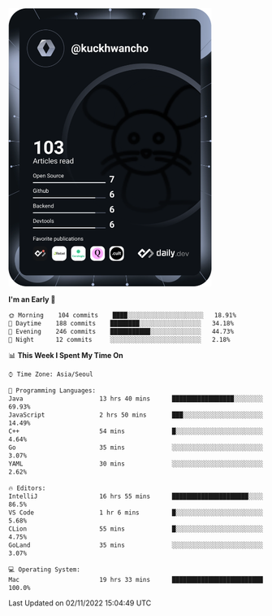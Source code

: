 <a href="https://app.daily.dev/kuckhwancho"><img src="https://github.com/kuckjwi0928/kuckjwi0928/blob/master/devcard.svg" width="400" alt="Kuckjwi Devcard"/></a>

<!--START_SECTION:waka-->
**I'm an Early 🐤** 

```text
🌞 Morning    104 commits    ████░░░░░░░░░░░░░░░░░░░░░   18.91% 
🌆 Daytime    188 commits    ████████░░░░░░░░░░░░░░░░░   34.18% 
🌃 Evening    246 commits    ███████████░░░░░░░░░░░░░░   44.73% 
🌙 Night      12 commits     ░░░░░░░░░░░░░░░░░░░░░░░░░   2.18%

```


📊 **This Week I Spent My Time On** 

```text
⌚︎ Time Zone: Asia/Seoul

💬 Programming Languages: 
Java                     13 hrs 40 mins      █████████████████░░░░░░░░   69.93% 
JavaScript               2 hrs 50 mins       ███░░░░░░░░░░░░░░░░░░░░░░   14.49% 
C++                      54 mins             █░░░░░░░░░░░░░░░░░░░░░░░░   4.64% 
Go                       35 mins             ░░░░░░░░░░░░░░░░░░░░░░░░░   3.07% 
YAML                     30 mins             ░░░░░░░░░░░░░░░░░░░░░░░░░   2.62%

🔥 Editors: 
IntelliJ                 16 hrs 55 mins      █████████████████████░░░░   86.5% 
VS Code                  1 hr 6 mins         █░░░░░░░░░░░░░░░░░░░░░░░░   5.68% 
CLion                    55 mins             █░░░░░░░░░░░░░░░░░░░░░░░░   4.75% 
GoLand                   35 mins             ░░░░░░░░░░░░░░░░░░░░░░░░░   3.07%

💻 Operating System: 
Mac                      19 hrs 33 mins      █████████████████████████   100.0%

```


 Last Updated on 02/11/2022 15:04:49 UTC
<!--END_SECTION:waka-->
